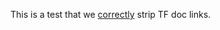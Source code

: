 
This is a test that we [correctly](https://www.terraform.io/docs/pkg/some-resource) strip TF doc links.
